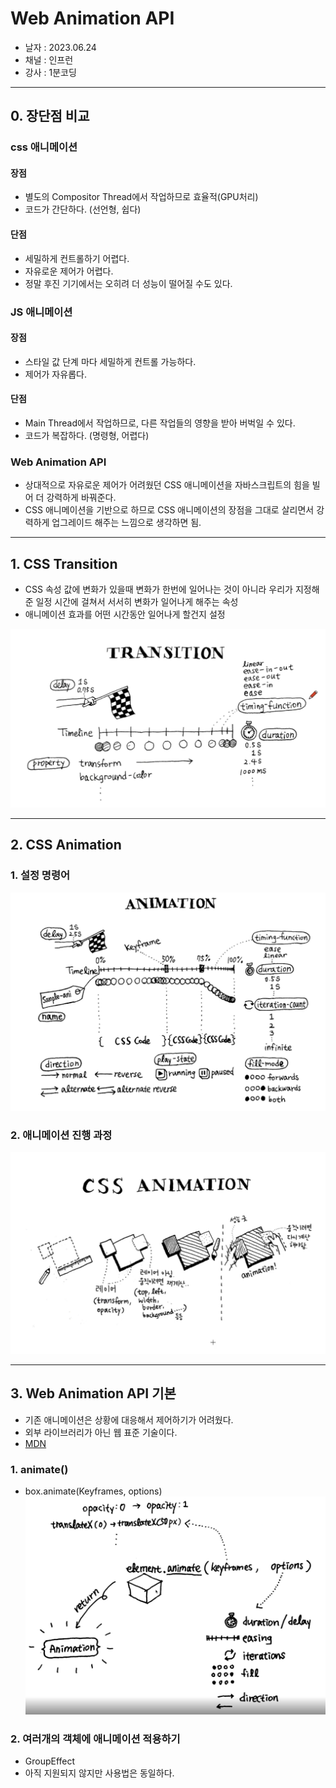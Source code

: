 # Web Animation API
- 날자 : 2023.06.24
- 채널 : 인프런
- 강사 : 1분코딩

---
## 0. 장단점 비교
### css 애니메이션
#### 장점
- 별도의 Compositor Thread에서 작업하므로 효율적(GPU처리)
- 코드가 간단하다. (선언형, 쉽다)
  
#### 단점
- 세밀하게 컨트롤하기 어렵다.
- 자유로운 제어가 어렵다.
- 정말 후진 기기에서는 오히려 더 성능이 떨어질 수도 있다.

### JS 애니메이션
#### 장점
- 스타일 값 단계 마다 세밀하게 컨트롤 가능하다.
- 제어가 자유롭다.

#### 단점
- Main Thread에서 작업하므로, 다른 작업들의 영향을 받아 버벅일 수 있다.
- 코드가 복잡하다. (명령형, 어렵다)

### Web Animation API
- 상대적으로 자유로운 제어가 어려웠던 CSS 애니메이션을 자바스크립트의 힘을 빌어 더 강력하게 바꿔준다.
- CSS 애니메이션을 기반으로 하므로 CSS 애니메이션의 장점을 그대로 살리면서 강력하게 업그레이드 해주는 느낌으로 생각하면 됨.
  
---
## 1. CSS Transition
- CSS 속성 값에 변화가 있을때 변화가 한번에 일어나는 것이 아니라 우리가 지정해준 일정 시간에 걸쳐서 서서히 변화가 일어나게 해주는 속성
- 애니메이션 효과를 어떤 시간동안 일어나게 할건지 설정

![css transition](./image/css_transition_01.png)
  
---
## 2. CSS Animation
### 1. 설정 명령어
![animation_1](./image/css_animation_1.png)

### 2. 애니메이션 진행 과정
![animation_2](./image/css_animation_2.png)

---
## 3. Web Animation API 기본
- 기존 애니메이션은 상황에 대응해서 제어하기가 어려웠다.
- 외부 라이브러리가 아닌 웹 표준 기술이다.
- [MDN](https://developer.mozilla.org/en-US/docs/Web/API/Web_Animations_API)

### 1. animate()
- box.animate(Keyframes, options)
![css transition](./image/js_animate_1.png)

### 2. 여러개의 객체에 애니메이션 적용하기
- GroupEffect
- 아직 지원되지 않지만 사용법은 동일하다.







